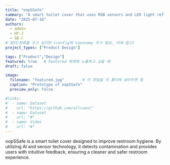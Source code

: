 ```yaml
---
title: "oopSSafe"
summary: "A smart toilet cover that uses RGB sensors and LED light reflection to detect contamination and indicate hygiene status with clear color signals."
date: "2025-07-16"
authors:
  - admin
  - HY.J
  - SB.C
# 필터/분류를 쓰고 싶다면 (config에 taxonomy 추가 필요, 아래 참고)
project_types: ["Product Design"]

tags: ["Product","Design"]
featured: true   # Featured 위젯에 노출하고 싶을 때
draft: false

image:
  filename: "featured.jpg"        # 이 파일을 이 폴더에 넣어두면 됨
  caption: "Prototype of oopSSafe"
  preview_only: false

#links:
#  - name: Dataset
#    url: "https://github.com/allcaan/"
#  - name: Dataset
#    url: "#"
#  - name: Video
#    url: "#"
---
```

oopSSafe is a smart toilet cover designed to improve restroom hygiene.
By utilizing AI and sensor technology, it detects contamination and provides users with intuitive feedback, ensuring a cleaner and safer restroom experience.
